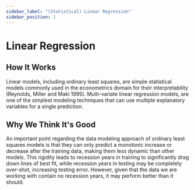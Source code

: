 ```yaml
---
sidebar_label: "(Statistical) Linear Regression"
sidebar_position: 1
---
```


# Linear Regression

## How It Works

Linear models, including ordinary least squares, are simple statistical models commonly used in the econometrics domain for their interpretability (Reynolds, Miller and Maki 1995). Multi-variate linear regression models, are one of the simplest modeling techniques that can use multiple explanatory variables for a single prediction.

## Why We Think It's Good

An important point regarding the data modeling
approach of ordinary least squares models is that they can only predict a monotonic increase
or decrease after the training data, making them less dynamic than other models. This
rigidity leads to recession years in training to significantly drag down lines of best fit, while
recession years in testing may be completely over-shot, increasing testing error. However,
given that the data we are working with contain no recession years, it may perform better
than it should.
